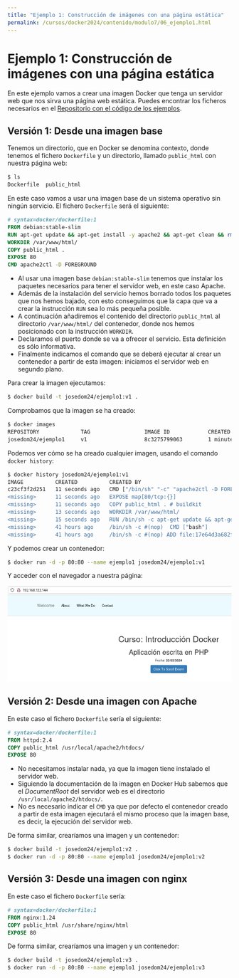 ```yaml
---
title: "Ejemplo 1: Construcción de imágenes con una página estática"
permalink: /cursos/docker2024/contenido/modulo7/06_ejemplo1.html
---
```

# Ejemplo 1: Construcción de imágenes con una página estática

En este ejemplo vamos a crear una imagen Docker que tenga un servidor web que nos sirva una página web estática.
Puedes encontrar los ficheros necesarios en el [Repositorio con el código de los ejemplos](https://github.com/josedom24/ejemplos_curso_docker_ow).

## Versión 1: Desde una imagen base

Tenemos un directorio, que en Docker se denomina contexto, donde tenemos el fichero `Dockerfile` y un directorio, llamado `public_html` con nuestra página web:

```bash
$ ls
Dockerfile  public_html
```

En este caso vamos a usar una imagen base de un sistema operativo sin ningún servicio. El fichero `Dockerfile` será el siguiente:

```Dockerfile
# syntax=docker/dockerfile:1
FROM debian:stable-slim
RUN apt-get update && apt-get install -y apache2 && apt-get clean && rm -rf /var/lib/apt/lists/*
WORKDIR /var/www/html/
COPY public_html .
EXPOSE 80
CMD apache2ctl -D FOREGROUND
```

* Al usar una imagen base `debian:stable-slim` tenemos que instalar los paquetes necesarios para tener el servidor web, en este caso Apache. 
* Además de la instalación del servicio hemos borrado todos los paquetes que nos hemos bajado, con esto conseguimos que la capa que va a crear la instrucción `RUN` sea lo más pequeña posible.
* A continuación añadiremos el contenido del directorio `public_html` al directorio `/var/www/html/` del contenedor, donde nos hemos posicionado con la instrucción `WORKDIR`. 
* Declaramos el puerto donde se va a ofrecer el servicio. Esta definición es sólo informativa.
* Finalmente indicamos el comando que se deberá ejecutar al crear un contenedor a partir de esta imagen: iniciamos el servidor web en segundo plano.

Para crear la imagen ejecutamos:

```bash
$ docker build -t josedom24/ejemplo1:v1 .
```

Comprobamos que la imagen se ha creado:

```bash
$ docker images
REPOSITORY             TAG                 IMAGE ID            CREATED             SIZE
josedom24/ejemplo1     v1                  8c3275799063        1 minute ago      226MB
```

Podemos ver cómo se ha creado cualquier imagen, usando el comando `docker history`:

```bash
$ docker history josedom24/ejemplo1:v1 
IMAGE          CREATED          CREATED BY                                      SIZE      COMMENT
c23cf3f2d251   11 seconds ago   CMD ["/bin/sh" "-c" "apache2ctl -D FOREGROUN…   0B        buildkit.dockerfile.v0
<missing>      11 seconds ago   EXPOSE map[80/tcp:{}]                           0B        buildkit.dockerfile.v0
<missing>      11 seconds ago   COPY public_html . # buildkit                   492kB     buildkit.dockerfile.v0
<missing>      13 seconds ago   WORKDIR /var/www/html/                          0B        buildkit.dockerfile.v0
<missing>      15 seconds ago   RUN /bin/sh -c apt-get update && apt-get ins…   112MB     buildkit.dockerfile.v0
<missing>      41 hours ago     /bin/sh -c #(nop)  CMD ["bash"]                 0B        
<missing>      41 hours ago     /bin/sh -c #(nop) ADD file:17e64d3a682fd256f…   74.8MB    
```

Y podemos crear un contenedor:

```bash
$ docker run -d -p 80:80 --name ejemplo1 josedom24/ejemplo1:v1
```

Y acceder con el navegador a nuestra página:

![ejemplo1](img/ejemplo1.png)


## Versión 2: Desde una imagen con Apache

En este caso el fichero `Dockerfile` sería el siguiente:

```Dockerfile
# syntax=docker/dockerfile:1
FROM httpd:2.4
COPY public_html /usr/local/apache2/htdocs/
EXPOSE 80
```

* No necesitamos instalar nada, ya que la imagen tiene instalado el servidor web. 
* Siguiendo la documentación de la imagen en Docker Hub sabemos que el *DocumentRoot* del servidor web es el directorio `/usr/local/apache2/htdocs/`. 
* No es necesario indicar el `CMD` ya que por defecto el contenedor creado a partir de esta imagen ejecutará el mismo proceso que la imagen base, es decir, la ejecución del servidor web.

De forma similar, crearíamos una imagen y un contenedor:

```bash
$ docker build -t josedom24/ejemplo1:v2 .
$ docker run -d -p 80:80 --name ejemplo1 josedom24/ejemplo1:v2
```

## Versión 3: Desde una imagen con nginx

En este caso el fichero `Dockerfile` sería:

```Dockerfile
# syntax=docker/dockerfile:1
FROM nginx:1.24
COPY public_html /usr/share/nginx/html
EXPOSE 80
```

De forma similar, crearíamos una imagen y un contenedor:

```bash
$ docker build -t josedom24/ejemplo1:v3 .
$ docker run -d -p 80:80 --name ejemplo1 josedom24/ejemplo1:v3
```
